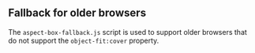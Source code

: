 ## Fallback for older browsers

The ```aspect-box-fallback.js``` script is used to support older browsers that do not support the ```object-fit:cover``` property.
